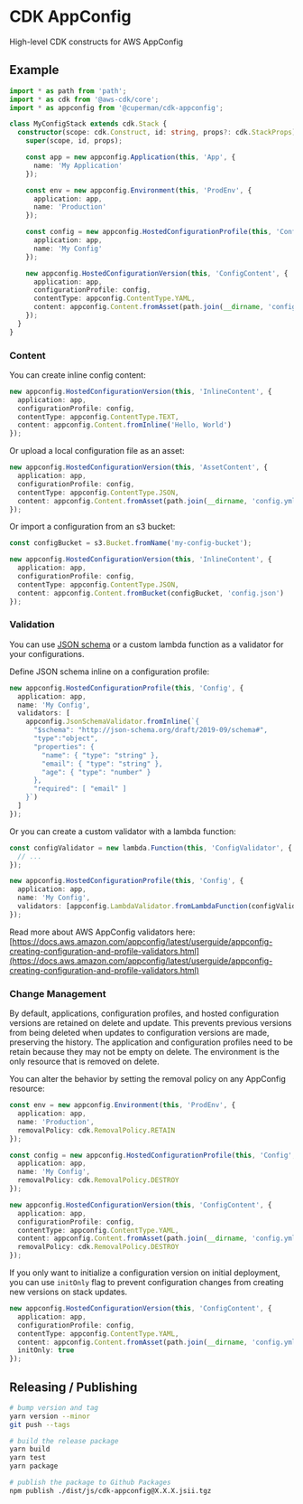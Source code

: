 # CDK AppConfig

High-level CDK constructs for AWS AppConfig

## Example

```ts
import * as path from 'path';
import * as cdk from '@aws-cdk/core';
import * as appconfig from '@cuperman/cdk-appconfig';

class MyConfigStack extends cdk.Stack {
  constructor(scope: cdk.Construct, id: string, props?: cdk.StackProps) {
    super(scope, id, props);

    const app = new appconfig.Application(this, 'App', {
      name: 'My Application'
    });

    const env = new appconfig.Environment(this, 'ProdEnv', {
      application: app,
      name: 'Production'
    });

    const config = new appconfig.HostedConfigurationProfile(this, 'Config', {
      application: app,
      name: 'My Config'
    });

    new appconfig.HostedConfigurationVersion(this, 'ConfigContent', {
      application: app,
      configurationProfile: config,
      contentType: appconfig.ContentType.YAML,
      content: appconfig.Content.fromAsset(path.join(__dirname, 'config.yml'))
    });
  }
}
```

### Content

You can create inline config content:

```ts
new appconfig.HostedConfigurationVersion(this, 'InlineContent', {
  application: app,
  configurationProfile: config,
  contentType: appconfig.ContentType.TEXT,
  content: appconfig.Content.fromInline('Hello, World')
});
```

Or upload a local configuration file as an asset:

```ts
new appconfig.HostedConfigurationVersion(this, 'AssetContent', {
  application: app,
  configurationProfile: config,
  contentType: appconfig.ContentType.JSON,
  content: appconfig.Content.fromAsset(path.join(__dirname, 'config.yml'))
});
```

Or import a configuration from an s3 bucket:

```ts
const configBucket = s3.Bucket.fromName('my-config-bucket');

new appconfig.HostedConfigurationVersion(this, 'InlineContent', {
  application: app,
  configurationProfile: config,
  contentType: appconfig.ContentType.JSON,
  content: appconfig.Content.fromBucket(configBucket, 'config.json')
});
```

### Validation

You can use [JSON schema](https://json-schema.org/) or a custom lambda function as a validator for your configurations.

Define JSON schema inline on a configuration profile:

```ts
new appconfig.HostedConfigurationProfile(this, 'Config', {
  application: app,
  name: 'My Config',
  validators: [
    appconfig.JsonSchemaValidator.fromInline(`{
      "$schema": "http://json-schema.org/draft/2019-09/schema#",
      "type":"object",
      "properties": {
        "name": { "type": "string" },
        "email": { "type": "string" },
        "age": { "type": "number" }
      },
      "required": [ "email" ]
    }`)
  ]
});
```

Or you can create a custom validator with a lambda function:

```ts
const configValidator = new lambda.Function(this, 'ConfigValidator', {
  // ...
});

new appconfig.HostedConfigurationProfile(this, 'Config', {
  application: app,
  name: 'My Config',
  validators: [appconfig.LambdaValidator.fromLambdaFunction(configValidator)]
});
```

Read more about AWS AppConfig validators here: [https://docs.aws.amazon.com/appconfig/latest/userguide/appconfig-creating-configuration-and-profile-validators.html](https://docs.aws.amazon.com/appconfig/latest/userguide/appconfig-creating-configuration-and-profile-validators.html)

### Change Management

By default, applications, configuration profiles, and hosted configuration versions are retained on delete and update. This prevents previous versions from being deleted when updates to configuration versions are made, preserving the history. The application and configuration profiles need to be retain because they may not be empty on delete. The environment is the only resource that is removed on delete.

You can alter the behavior by setting the removal policy on any AppConfig resource:

```ts
const env = new appconfig.Environment(this, 'ProdEnv', {
  application: app,
  name: 'Production',
  removalPolicy: cdk.RemovalPolicy.RETAIN
});

const config = new appconfig.HostedConfigurationProfile(this, 'Config', {
  application: app,
  name: 'My Config',
  removalPolicy: cdk.RemovalPolicy.DESTROY
});

new appconfig.HostedConfigurationVersion(this, 'ConfigContent', {
  application: app,
  configurationProfile: config,
  contentType: appconfig.ContentType.YAML,
  content: appconfig.Content.fromAsset(path.join(__dirname, 'config.yml')),
  removalPolicy: cdk.RemovalPolicy.DESTROY
});
```

If you only want to initialize a configuration version on initial deployment, you can use `initOnly` flag to prevent configuration changes from creating new versions on stack updates.

```ts
new appconfig.HostedConfigurationVersion(this, 'ConfigContent', {
  application: app,
  configurationProfile: config,
  contentType: appconfig.ContentType.YAML,
  content: appconfig.Content.fromAsset(path.join(__dirname, 'config.yml')),
  initOnly: true
});
```

## Releasing / Publishing

```bash
# bump version and tag
yarn version --minor
git push --tags

# build the release package
yarn build
yarn test
yarn package

# publish the package to Github Packages
npm publish ./dist/js/cdk-appconfig@X.X.X.jsii.tgz
```
